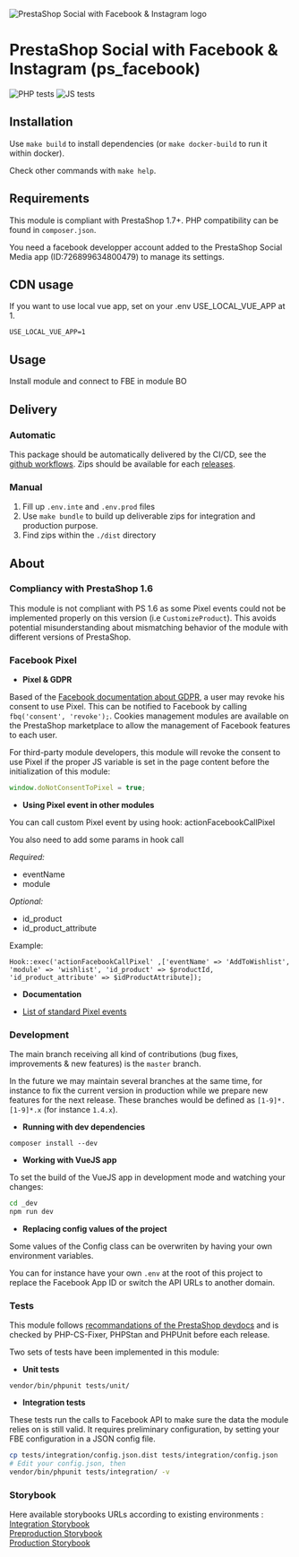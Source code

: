 ![PrestaShop Social with Facebook & Instagram logo](_dev/src/assets/logo-wordmark.svg)

# PrestaShop Social with Facebook & Instagram (ps_facebook)

![PHP tests](https://github.com/PrestaShopCorp/ps_facebook/workflows/PHP%20tests/badge.svg)
![JS tests](https://github.com/PrestaShopCorp/ps_facebook/workflows/JS%20tests/badge.svg)

## Installation

Use `make build` to install dependencies (or `make docker-build` to run it within docker).

Check other commands with `make help`.

## Requirements

This module is compliant with PrestaShop 1.7+. PHP compatibility can be found in `composer.json`.

You need a facebook developper account added to the PrestaShop Social Media app (ID:726899634800479) to manage its settings.

## CDN usage

If you want to use local vue app, set on your .env USE_LOCAL_VUE_APP at 1.
```
USE_LOCAL_VUE_APP=1
```

## Usage

Install module and connect to FBE in module BO

## Delivery

### Automatic

This package should be automatically delivered by the CI/CD, see the [github workflows](./github/workflows).
Zips should be available for each [releases](./releases).

### Manual

1. Fill up `.env.inte` and `.env.prod` files
2. Use `make bundle` to build up deliverable zips for integration and production purpose.
3. Find zips within the `./dist` directory

## About

### Compliancy with PrestaShop 1.6

This module is not compliant with PS 1.6 as some Pixel events could not be implemented properly on this version (i.e `CustomizeProduct`).
This avoids potential misunderstanding about mismatching behavior of the module with different versions of PrestaShop.

### Facebook Pixel

* **Pixel & GDPR**

Based of the [Facebook documentation about GDPR](https://developers.facebook.com/docs/facebook-pixel/implementation/gdpr/),
a user may revoke his consent to use Pixel. This can be notified to Facebook by calling `fbq('consent', 'revoke');`.
Cookies management modules are available on the PrestaShop marketplace to allow the management of Facebook features
to each user.

For third-party module developers, this module will revoke the consent to use Pixel if the proper JS variable is
set in the page content before the initialization of this module:

```js
window.doNotConsentToPixel = true;
```

* **Using Pixel event in other modules**

You can call custom Pixel event by using hook: actionFacebookCallPixel

You also need to add some params in hook call

*Required:* 
+ eventName
+ module

*Optional:*
+ id_product
+ id_product_attribute

Example:    
```
Hook::exec('actionFacebookCallPixel' ,['eventName' => 'AddToWishlist', 'module' => 'wishlist', 'id_product' => $productId, 'id_product_attribute' => $idProductAttribute]);
```

* **Documentation**

- [List of standard Pixel events](https://developers.facebook.com/docs/facebook-pixel/reference/)

### Development

The main branch receiving all kind of contributions (bug fixes, improvements & new features) is the `master` branch.

In the future we may maintain several branches at the same time, for instance to fix the current version in production while we prepare new features for the next release.
These branches would be defined as `[1-9]*.[1-9]*.x` (for instance `1.4.x`).

* **Running with dev dependencies**

```
composer install --dev
```

* **Working with VueJS app**

To set the build of the VueJS app in development mode and watching your changes:

```bash
cd _dev
npm run dev
```

* **Replacing config values of the project**

Some values of the Config class can be overwriten by having your own environment variables.

You can for instance have your own `.env` at the root of this project to replace the Facebook App ID
or switch the API URLs to another domain.


### Tests

This module follows [recommandations of the PrestaShop devdocs](https://devdocs.prestashop.com/1.7/modules/testing/) and is checked by PHP-CS-Fixer, PHPStan and PHPUnit before each release.

Two sets of tests have been implemented in this module:

- **Unit tests**

```
vendor/bin/phpunit tests/unit/
```

- **Integration tests**

These tests run the calls to Facebook API to make sure the data the module relies on is still valid.
It requires preliminary configuration, by setting your FBE configuration in a JSON config file.

```bash
cp tests/integration/config.json.dist tests/integration/config.json
# Edit your config.json, then
vendor/bin/phpunit tests/integration/ -v
```

 ### Storybook
 
 Here available storybooks URLs according to existing environments :   
 [Integration Storybook](https://facebook-storybook-integration.prestashop.com/)  
 [Preproduction Storybook](https://facebook-storybook-preproduction.prestashop.com/)  
 [Production Storybook](https://facebook-storybook.prestashop.com/)  
